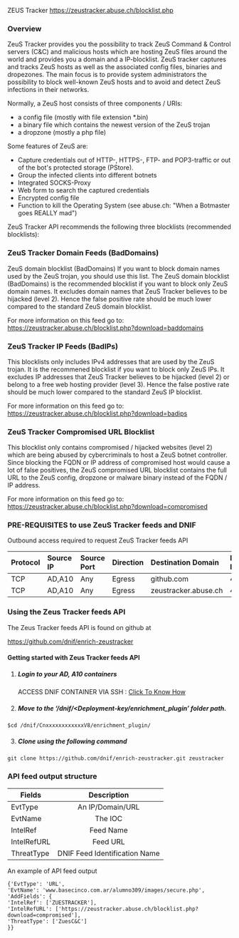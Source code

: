 ZEUS Tracker 
https://zeustracker.abuse.ch/blocklist.php

### Overview

ZeuS Tracker provides you the possibility to track ZeuS Command & Control servers (C&C) and malicious hosts which are hosting ZeuS files around the world and
provides you a domain and a IP-blocklist. ZeuS tracker captures and tracks ZeuS hosts as well as the associated config files, binaries and dropezones. 
The main focus is to provide system administrators the possibility to block well-known ZeuS hosts and to avoid and detect ZeuS infections in their networks.

Normally, a ZeuS host consists of three components / URIs:
- a config file (mostly with file extension *.bin)
- a binary file which contains the newest version of the ZeuS trojan
- a dropzone (mostly a php file)

Some features of ZeuS are:
- Capture credentials out of HTTP-, HTTPS-, FTP- and POP3-traffic or out of the bot's protected storage (PStore).
- Group the infected clients into different botnets
- Integrated SOCKS-Proxy
- Web form to search the captured credentials
- Encrypted config file
- Function to kill the Operating System (see abuse.ch: "When a Botmaster goes REALLY mad")

ZeuS Tracker API  recommends the following three blocklists (recommended blocklists):


### ZeuS Tracker Domain Feeds (BadDomains)
ZeuS domain blocklist (BadDomains)
If you want to block domain names used by the ZeuS trojan, you should use this list. 
The ZeuS domain blocklist (BadDomains) is the recommended blocklist if you want to block only ZeuS domain names.
It excludes domain names that ZeuS Tracker believes to be hijacked (level 2). Hence the false positive rate should be much lower compared to the standard ZeuS domain blocklist.

For more information on this feed go to: https://zeustracker.abuse.ch/blocklist.php?download=baddomains

### ZeuS Tracker IP Feeds (BadIPs)
This blocklists only includes IPv4 addresses that are used by the ZeuS trojan. It is the recommened blocklist if you want to block only ZeuS IPs.
It excludes IP addresses that ZeuS Tracker believes to be hijacked (level 2) or belong to a free web hosting provider (level 3).
Hence the false postive rate should be much lower compared to the standard ZeuS IP blocklist.

For more information on this feed go to: https://zeustracker.abuse.ch/blocklist.php?download=badips

### ZeuS Tracker Compromised URL Blocklist
This blocklist only contains compromised / hijacked websites (level 2) which are being abused by cybercriminals to host a ZeuS botnet controller. Since blocking the FQDN or IP address of compromised host would cause a lot of false positives, the ZeuS compromised URL blocklist contains the full URL to the ZeuS 
config, dropzone or malware binary instead of the FQDN / IP address.

For more information on this feed go to: https://zeustracker.abuse.ch/blocklist.php?download=compromised

### PRE-REQUISITES to use ZeuS Tracker feeds and DNIF  
Outbound access required to request ZeuS Tracker feeds API

| Protocol   | Source IP  | Source Port  | Direction	 | Destination Domain | Destination Port  |  
|:------------- |:-------------|:-------------|:-------------|:-------------|:-------------|  
| TCP | AD,A10 | Any | Egress	| github.com | 443 |
| TCP | AD,A10 | Any | Egress	| zeustracker.abuse.ch | 443 | 


### Using the Zeus Tracker feeds API
 The Zeus Tracker feeds API is found on github at

https://github.com/dnif/enrich-zeustracker

#### Getting started with Zeus Tracker feeds API

1. #####    Login to your AD, A10 containers  
   ACCESS DNIF CONTAINER VIA SSH : [Click To Know How](https://dnif.it/docs/guides/tutorials/access-dnif-container-via-ssh.html)
2. #####    Move to the ‘/dnif/<Deployment-key/enrichment_plugin’ folder path.
```
$cd /dnif/CnxxxxxxxxxxxxV8/enrichment_plugin/
```
3. #####   Clone using the following command  
```  
git clone https://github.com/dnif/enrich-zeustracker.git zeustracker
```
### API feed output structure
  | Fields        | Description  |
| ------------- |:-------------:|
| EvtType      | An IP/Domain/URL |
| EvtName      | The IOC      |
| IntelRef | Feed Name      |
| IntelRefURL | Feed URL      |
| ThreatType | DNIF Feed Identification Name |      

An example of API feed output
```
{'EvtType': 'URL',
'EvtName': 'www.basecinco.com.ar/alumno309/images/secure.php', 
'AddFields': {
'IntelRef': ['ZUESTRACKER'],
'IntelRefURL': ['https://zeustracker.abuse.ch/blocklist.php?download=compromised'], 
'ThreatType': ['ZuesC&C']
}}
```
